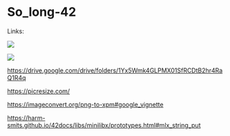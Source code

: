 # So_long-42

Links:

![](https://github.com/42-Yerevan-Armenia/So_long-42/big_start.gif)

![](https://github.com/42-Yerevan-Armenia/So_long-42/big_end.gif)

https://drive.google.com/drive/folders/1Yx5Wmk4GLPMX01SfRCDtB2hr4RaQ1R4q

https://picresize.com/

https://imageconvert.org/png-to-xpm#google_vignette

https://harm-smits.github.io/42docs/libs/minilibx/prototypes.html#mlx_string_put
